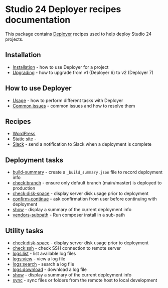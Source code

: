 # Studio 24 Deployer recipes documentation 

This package contains [Deployer](https://deployer.org/) recipes used to help deploy Studio 24 projects.

## Installation

* [Installation](installation.md) - how to use Deployer for a project
* [Upgrading](upgrading.md) - how to upgrade from v1 (Deployer 6) to v2 (Deployer 7)

## How to use Deployer

* [Usage](usage.md) - how to perform different tasks with Deployer
* [Common issues](common-issues.md) - common issues and how to resolve them 

## Recipes

* [WordPress](recipes/wordpress.md)
* [Static site](recipes/static.md) - 
* [Slack](recipes/slack.md) - send a notification to Slack when a deployment is complete

## Deployment tasks

* [build-summary](tasks/build-summary.md) - create a `_build_summary.json` file to record deployment info
* [check:branch](tasks/check-branch.md) - ensure only default branch (main/master) is deployed to production
* [check:disk-space](tasks/check-disk-space.md) - display server disk usage prior to deployment
* [confirm-continue](tasks/confirm-continue.md) - ask confirmation from user before continuing with deployment
* [show](tasks/show-summary.md) - display a summary of the current deployment info
* [vendors-subpath](tasks/vendors-subpath.md) - Run composer install in a sub-path

## Utility tasks

* [check:disk-space](tasks/check-disk-space.md) - display server disk usage prior to deployment
* [check:ssh](tasks/check-ssh.md) - check SSH connection to remote server
* [logs:list](tasks/logs.md) - list available log files
* [logs:view](tasks/logs.md) - view a log file
* [logs:search](tasks/logs.md) - search a log file
* [logs:download](tasks/download.md) - download a log file
* [show](tasks/show-summary.md) - display a summary of the current deployment info 
* [sync](tasks/sync.md) - sync files or folders from the remote host to local development
